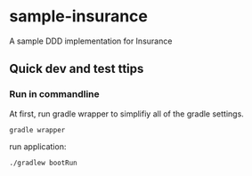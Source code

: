 # sample-insurance
A sample DDD implementation for Insurance

## Quick dev and test ttips

### Run in commandline

At first, run gradle wrapper to simplifiy all of the gradle settings.
```
gradle wrapper
```

run application: 
```
./gradlew bootRun
```
